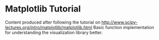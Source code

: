 # Matplotlib Tutorial
Content produced after following the tutorial on http://www.scipy-lectures.org/intro/matplotlib/matplotlib.html
Basic function implementation for understanding the visualization library better.
